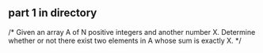 ## part 1 in directory

/*
Given an array A of N positive integers and another number X.
Determine whether or not there exist two elements in A whose sum is exactly X.
 */
 

